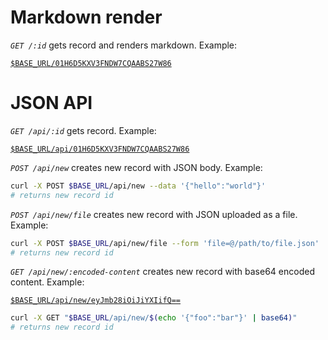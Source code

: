 # **Markdown render**

_`GET /:id`_ gets record and renders markdown. Example:

[`$BASE_URL/01H6D5KXV3FNDW7CQAABS27W86`]($BASE_URL/01H6D5KXV3FNDW7CQAABS27W86)

# **JSON API**

_`GET /api/:id`_ gets record. Example:

[`$BASE_URL/api/01H6D5KXV3FNDW7CQAABS27W86`]($BASE_URL/api/01H6D5KXV3FNDW7CQAABS27W86)

_`POST /api/new`_ creates new record with JSON body. Example:

```sh
curl -X POST $BASE_URL/api/new --data '{"hello":"world"}'
# returns new record id
```

_`POST /api/new/file`_ creates new record with JSON uploaded as a file. Example:

```sh
curl -X POST $BASE_URL/api/new/file --form 'file=@/path/to/file.json'
# returns new record id
```

_`GET /api/new/:encoded-content`_ creates new record with base64 encoded content. Example:

[`$BASE_URL/api/new/eyJmb28iOiJiYXIifQ==`]($BASE_URL/api/new/eyJmb28iOiJiYXIifQ==)

```sh
curl -X GET "$BASE_URL/api/new/$(echo '{"foo":"bar"}' | base64)"
# returns new record id
```
